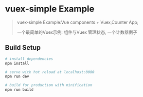 # vuex-simple Example

> vuex-simple Example:Vue components + Vuex,Counter App;
> 
> 一个最简单的Vuex示例: 组件与Vuex 管理状态, 一个计数器例子

## Build Setup

``` bash
# install dependencies
npm install

# serve with hot reload at localhost:8080
npm run dev

# build for production with minification
npm run build
```

